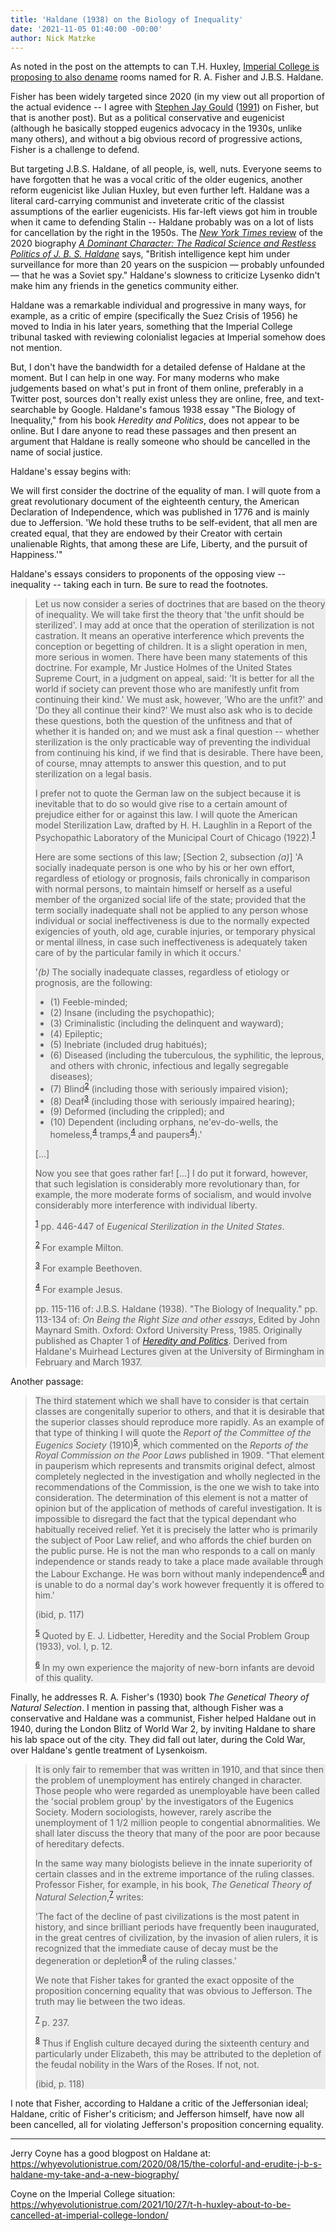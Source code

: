 ```yaml
---
title: 'Haldane (1938) on the Biology of Inequality'
date: '2021-11-05 01:40:00 -00:00'
author: Nick Matzke
---
```


As noted in the post on the attempts to can T.H. Huxley, <a href="https://www.imperial.ac.uk/equality/activities/history-group/">Imperial College is proposing to also dename</a> rooms named for R. A. Fisher and J.B.S. Haldane.  

Fisher has been widely targeted since 2020 (in my view out all proportion of the actual evidence -- I agree with <a href="https://www.proquest.com/docview/210620887?accountid=8424">Stephen Jay Gould</a> (<a href="https://pubmed.ncbi.nlm.nih.gov/11612599/">1991</a>) on Fisher, but that is another post). But as a political conservative and eugenicist (although he basically stopped eugenics advocacy in the 1930s, unlike many others), and without a big obvious record of progressive actions, Fisher is a challenge to defend.

But targeting J.B.S. Haldane, of all people, is, well, nuts. Everyone seems to have forgotten that he was a vocal critic of the older eugenics, another reform eugenicist like Julian Huxley, but even further left. Haldane was a literal card-carrying communist and inveterate critic of the classist assumptions of the earlier eugenicists. His far-left views got him in trouble when it came to defending Stalin -- Haldane probably was on a lot of lists for cancellation by the right in the 1950s. The <a href="https://www.nytimes.com/2020/07/28/books/review/a-dominant-character-haldane-samanth-subramanian.html"><i> New York Times</i> review</a> of the 2020 biography <a href="https://en.wikipedia.org/wiki/A_Dominant_Character"><i>A Dominant Character: The Radical Science and Restless Politics of J. B. S. Haldane</i></a> says, "British intelligence kept him under surveillance for more than 20 years on the suspicion — probably unfounded — that he was a Soviet spy."  Haldane's slowness to criticize Lysenko didn't make him any friends in the genetics community either.  

Haldane was a remarkable individual and progressive in many ways, for example, as a critic of empire (specifically the Suez Crisis of 1956) he moved to India in his later years, something that the Imperial College tribunal tasked with reviewing colonialist legacies at Imperial somehow does not mention. 

But, I don't have the bandwidth for a detailed defense of Haldane at the moment.  But I can help in one way.  For many moderns who make judgements based on what's put in front of them online, preferably in a Twitter post, sources don't really exist unless they are online, free, and text-searchable by Google.  Haldane's famous 1938 essay "The Biology of Inequality," from his book <i>Heredity and Politics</i>, does not appear to be online.  But I dare anyone to read these passages and then present an argument that Haldane is really someone who should be cancelled in the name of social justice.

<!--more-->

Haldane's essay begins with:

We will first consider the doctrine of the equality of man. I will quote from a great revolutionary document of the eighteenth century, the American Declaration of Independence, which was published in 1776 and is mainly due to Jeffersion. 'We hold these truths to be self-evident, that all men are created equal, that they are endowed by their Creator with certain unalienable Rights, that among these are Life, Liberty, and the pursuit of Happiness.'"

Haldane's essays considers to proponents of the opposing view -- inequality -- taking each in turn. Be sure to read the footnotes.

<blockquote><div style="background-color: rgb(235, 235, 235);">Let us now consider a series of doctrines that are based on the theory of inequality. We will take first the theory that 'the unfit should be sterilized'. I may add at once that the operation of sterilization is not castration. It means an operative interference which prevents the conception or begetting of children. It is a slight operation in men, more serious in women. There have been many statements of this doctrine. For example, Mr Justice Holmes of the United States Supreme Court, in a judgment on appeal, said: 'It is better for all the world if society can prevent those who are manifestly unfit from continuing their kind.' We must ask, however, 'Who are the unfit?' and 'Do they all continue their kind?' We must also ask who is to decide these questions, both the question of the unfitness and that of whether it is handed on; and we must ask a final question -- whether sterilization is the only practicable way of preventing the individual from continuing his kind, if we find that is desirable. There have been, of course, mnay attempts to answer this question, and to put sterilization on a legal basis.

I prefer not to quote the German law on the subject because it is inevitable that to do so would give rise to a certain amount of prejudice either for or against this law. I will quote the American model Sterilization Law, drafted by H. H. Laughlin in a Report of the Psychopathic Laboratory of the Municipal Court of Chicago (1922).<sup><a href="#Haldane1938_footnote1">1</a></sup>

Here are some sections of this law; [Section 2, subsection <i>(a)</i>] 'A socially inadequate person is one who by his or her own effort, regardless of etiology or prognosis, fails chronically in comparison with normal persons, to maintain himself or herself as a useful member of the organized social life of the state; provided that the term socially inadequate shall not be applied to any person whose individual or social ineffectiveness is due to the normally expected exigencies of youth, old age, curable injuries, or temporary physical or mental illness, in case such ineffectiveness is adequately taken care of by the particular family in which it occurs.'

'<i>(b)</i> The socially inadequate classes, regardless of etiology or prognosis, are the following: 

<ul>
<li>(1) Feeble-minded; </li>
<li>(2) Insane (including the psychopathic); </li>
<li>(3) Criminalistic (including the delinquent and wayward); </li>
<li>(4) Epileptic; </li>
<li>(5) Inebriate (included drug habitués); </li>
<li>(6) Diseased (including the tuberculous, the syphilitic, the leprous, and others with chronic, infectious and legally segregable diseases); </li>
<li>(7) Blind<sup><a href="#Haldane1938_footnote2">2</a></sup> (including those with seriously impaired vision);</li> 
<li>(8) Deaf<sup><a href="#Haldane1938_footnote3">3</a></sup> (including those with seriously impaired hearing); </li>
<li>(9) Deformed (including the crippled); and </li>
<li>(10) Dependent (including orphans, ne'ev-do-wells, the homeless,<sup><a href="#Haldane1938_footnote4">4</a></sup> tramps,<sup><a href="#Haldane1938_footnote4">4</a></sup> and paupers<sup><a href="#Haldane1938_footnote4">4</a></sup>).'</li>
</ul>

[...]

Now you see that goes rather far! [...] I do put it forward, however, that such legislation is considerably more revolutionary than, for example, the more moderate forms of socialism, and would involve considerably more interference with individual liberty.

<a name="Haldane1938_footnote1"></a><sup><a href="#Haldane1938_footnote1">1</a></sup> pp. 446-447 of <i>Eugenical Sterilization in the United States</i>.

<a name="Haldane1938_footnote2"></a><sup><a href="#Haldane1938_footnote2">2</a></sup> For example Milton.

<a name="Haldane1938_footnote3"></a><sup><a href="#Haldane1938_footnote3">3</a></sup> For example Beethoven.

<a name="Haldane1938_footnote4"></a><sup><a href="#Haldane1938_footnote4">4</a></sup> For example Jesus.

pp. 115-116 of: J.B.S. Haldane (1938). "The Biology of Inequality." pp. 113-134 of: <i>On Being the Right Size and other essays</i>, Edited by John Maynard Smith. Oxford: Oxford University Press, 1985.  Originally published as Chapter 1 of <i><a href="https://www.routledge.com/Heredity-and-Politics/Haldane/p/book/9781138955141">Heredity and Politics</a></i>.   Derived from Haldane's Muirhead Lectures given at the University of Birmingham in February and March 1937.
</div></blockquote>

Another passage:

<blockquote><div style="background-color: rgb(235, 235, 235);">The third statement which we shall have to consider is that certain classes are congenitally superior to others, and that it is desirable that the superior classes should reproduce more rapidly. As an example of that type of thinking I will quote the <i>Report of the Committee of the Eugenics Society</i> (1910)<sup><a href="#">5</a></sup>, which commented on the <i>Reports of the Royal Commission on the Poor Laws</i> published in 1909. "That element in pauperism which represents and transmits original defect, almost completely neglected in the investigation and wholly neglected in the recommendations of the Commission, is the one we wish to take into consideration. The determination of this element is not a matter of opinion but of the application of methods of careful investigation. It is impossible to disregard the fact that the typical dependant who habitually received relief. Yet it is precisely the latter who is primarily the subject of Poor Law relief, and who affords the chief burden on the public purse. He is not the man who responds to a call on manly independence or stands ready to take a place made available through the Labour Exchange. He was born without manly independence<sup><a href="#">6</a></sup> and is unable to do a normal day's work however frequently it is offered to him.'

(ibid, p. 117)

<a name="Haldane1938_footnote5"></a><sup><a href="#Haldane1938_footnote5">5</a></sup> Quoted by E. J. Lidbetter, Heredity and the Social Problem Group (1933), vol. I, p. 12.


<a name="Haldane1938_footnote6"></a><sup><a href="#Haldane1938_footnote6">6</a></sup> In my own experience the majority of new-born infants are devoid of this quality.
</div></blockquote>

Finally, he addresses R. A. Fisher's (1930) book <i>The Genetical Theory of Natural Selection</i>. I mention in passing that, although Fisher was a conservative and Haldane was a communist, Fisher helped Haldane out in 1940, during the London Blitz of World War 2, by inviting Haldane to share his lab space out of the city.  They did fall out later, during the Cold War, over Haldane's gentle treatment of Lysenkoism.

<blockquote><div style="background-color: rgb(235, 235, 235);">It is only fair to remember that was written in 1910, and that since then the problem of unemployment has entirely changed in character. Those people who were regarded as unemployable have been called the 'social problem group' by the investigators of the Eugenics Society. Modern sociologists, however, rarely ascribe the unemployment of 1 1/2 million people to congential abnormalities. We shall later discuss the theory that many of the poor are poor because of hereditary defects.

In the same way many biologists believe in the innate superiority of certain classes and in the extreme importance of the ruling classes. Professor Fisher, for example, in his book, <i>The Genetical Theory of Natural Selection</i>,<sup><a href="#Haldane1938_footnote7">7</a></sup> writes:

'The fact of the decline of past civilizations is the most patent in history, and since brilliant periods have frequently been inaugurated, in the great centres of civilization, by the invasion of alien rulers, it is recognized that the immediate cause of decay must be the degeneration or depletion<sup><a href="#Haldane1938_footnote8">8</a></sup> of the ruling classes.' 

We note that Fisher takes for granted the exact opposite of the proposition concerning equality that was obvious to Jefferson. The truth may lie between the two ideas.

<a name="Haldane1938_footnote7"></a><sup><a href="#Haldane1938_footnote7">7</a></sup> p. 237.

<a name="Haldane1938_footnote8"></a><sup><a href="#Haldane1938_footnote8">8</a></sup> Thus if English culture decayed during the sixteenth century and particularly under Elizabeth, this may be attributed to the depletion of the feudal nobility in the Wars of the Roses. If not, not.

(ibid, p. 118)</div></blockquote>

I note that Fisher, according to Haldane a critic of the Jeffersonian ideal; Haldane, critic of Fisher's criticism; and Jefferson himself, have now all been cancelled, all for violating Jefferson's proposition concerning equality.

-----

Jerry Coyne has a good blogpost on Haldane at: https://whyevolutionistrue.com/2020/08/15/the-colorful-and-erudite-j-b-s-haldane-my-take-and-a-new-biography/ 

Coyne on the Imperial College situation:
https://whyevolutionistrue.com/2021/10/27/t-h-huxley-about-to-be-cancelled-at-imperial-college-london/
